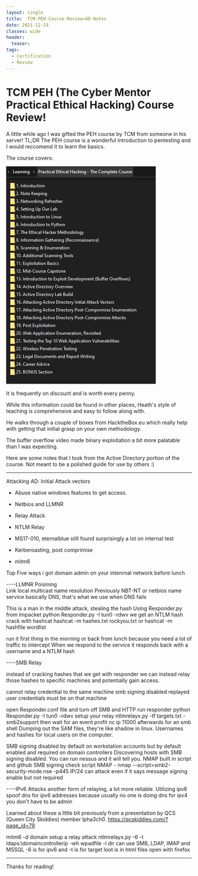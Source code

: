 ```yaml
---
layout: single
title:  TCM-PEH-Course-Review+AD-Notes
date: 2021-12-19
classes: wide
header:
  teaser: 
tags:
  - Certification
  - Review
--- 
```


# TCM PEH (The Cyber Mentor Practical Ethical Hacking) Course Review!

A little while ago I was gifted the PEH course by TCM from someone in his server!
TL;DR The PEH course is a wonderful introduction to pentesting and I would reccomend it to learn the basics.

The course covers:

![](/assets/images/TCMPEH.PNG)

It is frequently on discount and is worth every penny.

While this information could be found in other places, Heath's style of teaching is comprehensive and easy to follow along with.

He walks through a couple of boxes from HacktheBox.eu which really help with getting that initial grasp on your own methodology.

The buffer overflow video made binary exploitation a bit more palatable than I was expecting.


Here are some notes that I took from the Active Directory portion of the course. Not meant to be a polished guide for use by others :)

---

Attacking AD: Initial Attack vectors
- Abuse native windows features to get access. 

- Netbios and LLMNR 
- Relay Attack 
- NTLM Relay
- MS17-010, eternalblue still found surprisingly a lot on internal test
- Kerberoasting, post comprimise
- mitm6 

Top Five ways i got domain admin on your intenrnal network before lunch 


----LLMNR Poisining  
Link local multicast name resolution
Previously NBT-NT or netbios name service
basically DNS, that's what we use when DNS fails 


This is a man in the middle attack, stealing the hash
Using Responder.py from Impacket
python Responder.py -I tun0 -rdwv
we get an NTLM hash
crack with hashcat hashcat -m hashes.txt rockyou.txt  or hashcat -m hashfile wordlist

run it first thing in the morning or back from lunch because you need a lot of traffic to intercept
When we respond to the service it responds back with a username and a NTLM hash


----SMB Relay 

instead of cracking hashes that we get with responder we can instead relay those 
hashes to specific machines and potentially gain access.


cannot relay credential to the same machine
smb signing disabled
replayed user credentials must be on that machine
 
open Responder.conf file and turn off SMB and HTTP
run responder python Responder.py -I tun0 -rdwv
setup your relay ntlmrelayx.py -tf targets.txt -smb2support then wait for an event
profit 
nc ip 11000 afterwards for an smb shell
Dumping out the SAM files, they're like shadow in linux. Usernames and hashes for local users on the computer.

SMB signing disabled by default on workstation accounts but by default enabled and required on domain controllers
Discovering hosts with SMB signing disabled. You can run nessus and it will tell you. 
NMAP built in script and github SMB signing check script
NMAP - nmap --script=smb2-security-mode.nse -p445 IP/24
can attack even if it says message signing enable but not required

----IPv6 Attacks
another form of relaying, a lot more reliable. Utilizing ipv6
spoof dns for ipv6 addresses because usually no one is doing dns for ipv4
you don't have to be admin


Learned about these a little bit previously from a presentation by QCS (Queen City Skiddies) member lpha3ch0.
https://qcskiddies.com/?page_id=79

mitm6 -d domain
setup a relay attack ntlmrelayx.py -6 -t ldaps:\\domaincontrollerip -wh wpadfile -l dir
can use SMB, LDAP, IMAP and MSSQL
-6 is for ipv6 and -t is for target
loot is in html files open with firefox

---

Thanks for reading!
